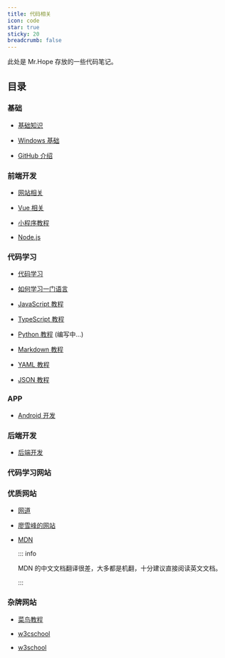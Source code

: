 ```yaml
---
title: 代码相关
icon: code
star: true
sticky: 20
breadcrumb: false
---
```


此处是 Mr.Hope 存放的一些代码笔记。

<!-- more -->

## 目录

### 基础

- [基础知识](basic/readme.md)

- [Windows 基础](windows/readme.md)

- [GitHub 介绍](github/readme.md)

### 前端开发

- [网站相关](website/readme.md)

- [Vue 相关](vue/readme.md)

- [小程序教程](mini-app/readme.md)

- [Node.js](node-js/readme.md)

### 代码学习

- [代码学习](language/readme.md)

- [如何学习一门语言](language/learning.md)

- [JavaScript 教程](language/js/readme.md)

- [TypeScript 教程](language/typescript/readme.md)

- [Python 教程](language/python/readme.md) (编写中...)

- [Markdown 教程](language/markdown/readme.md)

- [YAML 教程](language/yaml/readme.md)

- [JSON 教程](language/json/readme.md)

### APP

- [Android 开发](Android/readme.md)

### 后端开发

- [后端开发](backEnd/readme.md)

### 代码学习网站

### 优质网站

- [网道](https://wangdoc.com/)

- [廖雪峰的网站](https://www.liaoxuefeng.com/)

- [MDN](https://developer.mozilla.org/zh-CN/)

  ::: info

  MDN 的中文文档翻译很差，大多都是机翻，十分建议直接阅读英文文档。

  :::

### 杂牌网站

- [菜鸟教程](https://www.runoob.com/) <Badge text="内容比较新" />

- [w3cschool](https://www.w3cschool.cn) <Badge text="内容最新" /> <Badge text="有手机APP" /> <Badge text="广告信息多" type="warn" />

- [w3school](http://www.w3school.com.cn/) <Badge text="内容比较旧" type="warn" />
